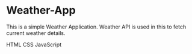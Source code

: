 # Weather-App
This is a simple Weather Application.
Weather API is used in this to fetch current weather details.

HTML CSS JavaScript
